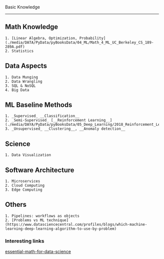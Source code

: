Basic Knowledge
*****************

## Math Knowledge

	1. [Linear Algebra, Optimization, Probability](./media/DATA/PyData/pyBooksData/04_ML/Math_4_ML_UC_Berkeley_CS_189-289A.pdf)
	2. Statistics

## Data Aspects

	1. Data Munging
	2. Data Wrangling
	3. SQL & NoSQL
	4. Big Data

## ML Baseline Methods

    1. _Supervised_ __Classification__
    2. _Semi-Supervised_ [__Reinforcement Learning__](./media/DAYA/PyData/pyBooksData/05_Deep_Learning/2018_Reinforcement_Learning.pdf)
    3. _Unsupervised_ __Clustering__, __Anomaly detection__

## Science

	1. Data Visualization

## Software Architecture

    1. Microservices
    2. Cloud Computing
    3. Edge Computing

## Others

	1. Pipelines: workflows as objects
    2. [Problems vs ML technique](https://www.datasciencecentral.com/profiles/blogs/which-machine-learning-deep-learning-algorithm-to-use-by-problem)

### Interesting links

[essential-math-for-data-science](https://medium.com/@tirthajyoti/essential-math-for-data-science-why-and-how-e88271367fbd?source=email-8029e04d384e-1571394866774-digest.weekly------0-59------------------e610b50e_edf5_4dca_8627_1d8d99a0738b-1-----&sectionName=top)

